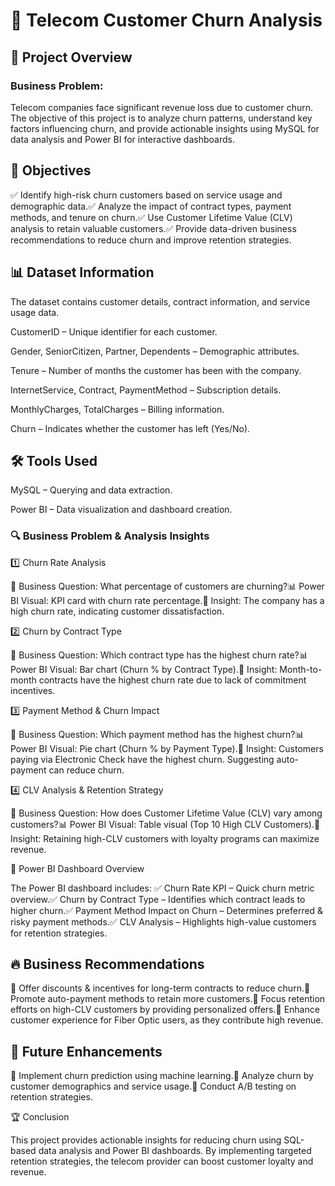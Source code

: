 # 📌 Telecom Customer Churn Analysis

## 🚀 Project Overview

### Business Problem:
Telecom companies face significant revenue loss due to customer churn. The objective of this project is to analyze churn patterns, understand key factors influencing churn, and provide actionable insights using MySQL for data analysis and Power BI for interactive dashboards.

## 🎯 Objectives

✅ Identify high-risk churn customers based on service usage and demographic data.✅ Analyze the impact of contract types, payment methods, and tenure on churn.✅ Use Customer Lifetime Value (CLV) analysis to retain valuable customers.✅ Provide data-driven business recommendations to reduce churn and improve retention strategies.

## 📊 Dataset Information

The dataset contains customer details, contract information, and service usage data.

CustomerID – Unique identifier for each customer.

Gender, SeniorCitizen, Partner, Dependents – Demographic attributes.

Tenure – Number of months the customer has been with the company.

InternetService, Contract, PaymentMethod – Subscription details.

MonthlyCharges, TotalCharges – Billing information.

Churn – Indicates whether the customer has left (Yes/No).

## 🛠 Tools Used

MySQL – Querying and data extraction.

Power BI – Data visualization and dashboard creation.

### 🔍 Business Problem & Analysis Insights

1️⃣ Churn Rate Analysis

📌 Business Question: What percentage of customers are churning?📊 Power BI Visual: KPI card with churn rate percentage.📢 Insight: The company has a high churn rate, indicating customer dissatisfaction.

2️⃣ Churn by Contract Type

📌 Business Question: Which contract type has the highest churn rate?📊 Power BI Visual: Bar chart (Churn % by Contract Type).📢 Insight: Month-to-month contracts have the highest churn rate due to lack of commitment incentives.

3️⃣ Payment Method & Churn Impact

📌 Business Question: Which payment method has the highest churn?📊 Power BI Visual: Pie chart (Churn % by Payment Type).📢 Insight: Customers paying via Electronic Check have the highest churn. Suggesting auto-payment can reduce churn.

4️⃣ CLV Analysis & Retention Strategy

📌 Business Question: How does Customer Lifetime Value (CLV) vary among customers?📊 Power BI Visual: Table visual (Top 10 High CLV Customers).📢 Insight: Retaining high-CLV customers with loyalty programs can maximize revenue.

📌 Power BI Dashboard Overview

The Power BI dashboard includes:
✅ Churn Rate KPI – Quick churn metric overview.✅ Churn by Contract Type – Identifies which contract leads to higher churn.✅ Payment Method Impact on Churn – Determines preferred & risky payment methods.✅ CLV Analysis – Highlights high-value customers for retention strategies.

## 🔥 Business Recommendations

🚀 Offer discounts & incentives for long-term contracts to reduce churn.🚀 Promote auto-payment methods to retain more customers.🚀 Focus retention efforts on high-CLV customers by providing personalized offers.🚀 Enhance customer experience for Fiber Optic users, as they contribute high revenue.

## 📌 Future Enhancements

🔹 Implement churn prediction using machine learning.🔹 Analyze churn by customer demographics and service usage.🔹 Conduct A/B testing on retention strategies.

🏆 Conclusion

This project provides actionable insights for reducing churn using SQL-based data analysis and Power BI dashboards. By implementing targeted retention strategies, the telecom provider can boost customer loyalty and revenue.
